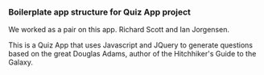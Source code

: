 ### Boilerplate app structure for Quiz App project

We worked as a pair on this app.
Richard Scott and Ian Jorgensen.

This is a Quiz App that uses Javascript and JQuery to generate questions based on the great Douglas Adams, author of the Hitchhiker's Guide to the Galaxy.
